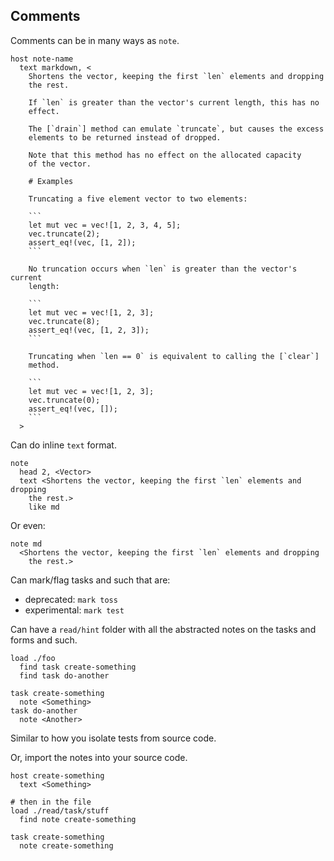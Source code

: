 ## Comments

Comments can be in many ways as `note`.

    host note-name
      text markdown, <
        Shortens the vector, keeping the first `len` elements and dropping
        the rest.

        If `len` is greater than the vector's current length, this has no
        effect.

        The [`drain`] method can emulate `truncate`, but causes the excess
        elements to be returned instead of dropped.

        Note that this method has no effect on the allocated capacity
        of the vector.

        # Examples

        Truncating a five element vector to two elements:

        ```
        let mut vec = vec![1, 2, 3, 4, 5];
        vec.truncate(2);
        assert_eq!(vec, [1, 2]);
        ```

        No truncation occurs when `len` is greater than the vector's current
        length:

        ```
        let mut vec = vec![1, 2, 3];
        vec.truncate(8);
        assert_eq!(vec, [1, 2, 3]);
        ```

        Truncating when `len == 0` is equivalent to calling the [`clear`]
        method.

        ```
        let mut vec = vec![1, 2, 3];
        vec.truncate(0);
        assert_eq!(vec, []);
        ```
      >

Can do inline `text` format.

    note
      head 2, <Vector>
      text <Shortens the vector, keeping the first `len` elements and dropping
        the rest.>
        like md

Or even:

    note md
      <Shortens the vector, keeping the first `len` elements and dropping
        the rest.>

Can mark/flag tasks and such that are:

- deprecated: `mark toss`
- experimental: `mark test`

Can have a `read/hint` folder with all the abstracted notes on the tasks
and forms and such.

    load ./foo
      find task create-something
      find task do-another

    task create-something
      note <Something>
    task do-another
      note <Another>

Similar to how you isolate tests from source code.

Or, import the notes into your source code.

    host create-something
      text <Something>

    # then in the file
    load ./read/task/stuff
      find note create-something

    task create-something
      note create-something
